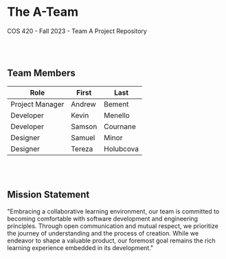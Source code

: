 # The A-Team
COS 420 - Fall 2023 - Team A Project Repository

<br><br>
## Team Members
| Role            | First  | Last     |
| --------------- | ------ | -------- |
| Project Manager | Andrew | Bement   |
| Developer       | Kevin  | Menello  |
| Developer       | Samson | Cournane |
| Designer        | Samuel | Minor    |
| Designer        | Tereza    | Holubcova      |

<br><br>
## Mission Statement
"Embracing a collaborative learning environment, our team is committed to becoming comfortable with software development and engineering principles. Through open communication and mutual respect, we prioritize the journey of understanding and the process of creation. While we endeavor to shape a valuable product, our foremost goal remains the rich learning experience embedded in its development."
